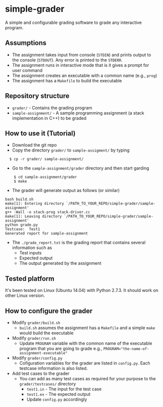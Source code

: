 # simple-grader
A simple and configurable grading software to grade any interactive program.

## Assumptions
  - The assignment takes input from console (`STDIN`) and prints output to the console (`STDOUT`). Any error is printed to the `STDERR`.
  - The assignment runs in interactive mode that is it gives a prompt for user command
  - The assignment creates an executable with a common name (e.g., `prog`)
  - The assignment has a `Makefile` to build the executable


## Repository structure

  - `grader/` - Contains the grading program
  - `sample-assignment/` - A sample programming assignment (a stack implementation in C++) to be graded

## How to use it (Tutorial)

  - Download the git repo
  - Copy the directory `grader/` to `sample-assigment/` by typing

```
  $ cp -r grader/ sample-assignment/
```

  - Go to the `sample-assignment/grader` directory and then start garding
```  
    $ cd sample-assignment/grader
    $ make
```
  - The grader will generate output as follows (or similar)
```
bash build.sh
make[1]: Entering directory `/PATH_TO_YOUR_REPO/simple-grader/sample-assignment'
g++ -Wall -o stack-prog stack-driver.cc
make[1]: Leaving directory `/PATH_TO_YOUR_REPO/simple-grader/sample-assignment'
python grade.py
Testcase:  Test1
Generated report for sample-assignment

```
  - The `./grade_report.txt` is the grading report that contains several information such as 
    -  Test inputs
    -  Expected output
    -  The output generated by the assignment

## Tested platform

It's been tested on Linux (Ubuntu 14.04) with Python 2.7.3. It should work on other Linux version.
    
## How to configure the grader

  - Modify `grader/build.sh`
    - `build.sh` assumes the assignment has a `Makefile` and a simple `make` would build the executable
  - Modify `grader/run.sh`
    - Update `PROGRAM` variable with the common name of the executable program that you are going to grade e.g., `PROGRAM="the-name-of-assignment-executable"`
  - Modify `grader/config.py`
    - Cofiguration variables for the grader are listed in `config.py`. Each testcase information is also listed.
  - Add test cases to the grader
    - You can add as many test cases as required for your purpose to the `grader/testcases/` directory
      - `test1.in` - The input for the test case
      - `test1.ex` - The expected output
      - Update `config.py` accordingly



